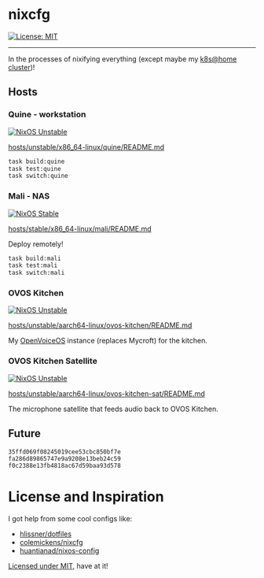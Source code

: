 # nixcfg
[![License: MIT](https://img.shields.io/badge/License-MIT-yellow.svg)](https://opensource.org/licenses/MIT)

---

In the processes of nixifying everything (except maybe my [k8s@home cluster](https://github.com/ramblurr/home-ops))!

## Hosts

### Quine - workstation

[![NixOS Unstable](https://img.shields.io/badge/NixOS-unstable-blue.svg?style=flat-square&logo=NixOS&logoColor=white)](https://nixos.org)

[hosts/unstable/x86_64-linux/quine/README.md](./hosts/unstable/x86_64-linux/quine/README.md)

```sh
task build:quine
task test:quine
task switch:quine
```

### Mali - NAS

[![NixOS Stable](https://img.shields.io/badge/NixOS-stable-green.svg?style=flat-square&logo=NixOS&logoColor=white)](https://nixos.org)

[hosts/stable/x86_64-linux/mali/README.md](./hosts/stable/x86_64-linux/mali/README.md)


Deploy remotely!

```sh
task build:mali
task test:mali
task switch:mali
```

### OVOS Kitchen

[![NixOS Unstable](https://img.shields.io/badge/NixOS-unstable-blue.svg?style=flat-square&logo=NixOS&logoColor=white)](https://nixos.org)

[hosts/unstable/aarch64-linux/ovos-kitchen/README.md](./hosts/unstable/aarch64-linux/ovos-kitchen/README.md)

My [OpenVoiceOS][ovos] instance (replaces Mycroft) for the kitchen.

### OVOS Kitchen Satellite

[![NixOS Unstable](https://img.shields.io/badge/NixOS-unstable-blue.svg?style=flat-square&logo=NixOS&logoColor=white)](https://nixos.org)

[hosts/unstable/aarch64-linux/ovos-kitchen-sat/README.md](./hosts/unstable/aarch64-linux/ovos-kitchen-sat/README.md)

The microphone satellite that feeds audio back to OVOS Kitchen.


## Future

```
35ffd069f08245019cee53cbc850bf7e
fa286d89865747e9a9208e13beb24c59
f0c2388e13fb4818ac67d59baa93d578
```

# License and Inspiration


I got help from some cool configs like:

* [hlissner/dotfiles](https://github.com/hlissner/dotfiles)
* [colemickens/nixcfg](https://github.com/colemickens/nixcfg)
* [huantianad/nixos-config](https://github.com/huantianad/nixos-config)


[Licensed under MIT](./LICENSE), have at it!


[ovos]: https://github.com/OpenVoiceOS/
